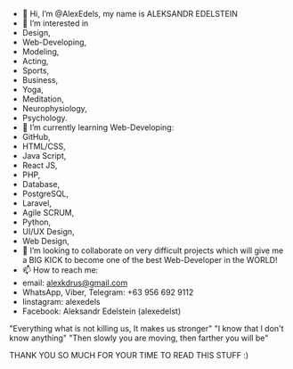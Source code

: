 - 👋 Hi, I’m @AlexEdels, my name is ALEKSANDR EDELSTEIN
- 👀 I’m interested in 
- Design, 
- Web-Developing, 
- Modeling, 
- Acting, 
- Sports, 
- Business, 
- Yoga, 
- Meditation, 
- Neurophysiology, 
- Psychology.
- 🌱 I’m currently learning Web-Developing:
- GitHub, 
- HTML/CSS, 
- Java Script, 
- React JS, 
- PHP, 
- Database, 
- PostgreSQL, 
- Laravel, 
- Agile SCRUM, 
- Python, 
- UI/UX Design, 
- Web Design,
- 💞️ I’m looking to collaborate on very difficult projects which will give me a BIG KICK to become one of the best Web-Developer in the WORLD!
- 📫 How to reach me:
- email: alexkdrus@gmail.com
- WhatsApp, Viber, Telegram: +63 956 692 9112
- Iinstagram: alexedels
- Facebook: Aleksandr Edelstein (alexedelst)

"Everything what is not killing us, It makes us stronger"
"I know that I don't know anything"
"Then slowly you are moving, then farther you will be" 

THANK YOU SO MUCH FOR YOUR TIME TO READ THIS STUFF :)

<!---
AlexEdels/AlexEdels is a ✨ special ✨ repository because its `README.md` (this file) appears on your GitHub profile.
You can click the Preview link to take a look at your changes.
--->
